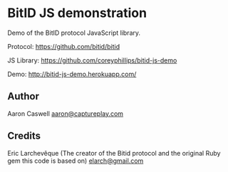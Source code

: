# BitID JS demonstration

Demo of the BitID protocol JavaScript library.

Protocol: https://github.com/bitid/bitid

JS Library: https://github.com/coreyphillips/bitid-js-demo

Demo: http://bitid-js-demo.herokuapp.com/

## Author
Aaron Caswell
aaron@captureplay.com

## Credits
Eric Larchevêque (The creator of the Bitid protocol and the original Ruby gem this code is based on)
elarch@gmail.com

